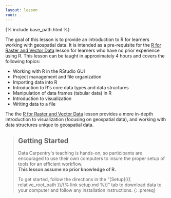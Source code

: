 ```yaml
---
layout: lesson
root: .
---
```


{% include base_path.html %}

The goal of this lesson is to provide an introduction to R for learners
working with geospatial data. It is intended as a pre-requisite for
the [R for Raster and Vector Data](https://datacarpentry.org/r-raster-vector-geospatial/) lesson
for learners who have no prior experience using R. This lesson can
be taught in approximately 4 hours and covers the following topics:

- Working with R in the RStudio GUI
- Project management and file organization
- Importing data into R
- Introduction to R's core data types and data structures
- Manipulation of data frames (tabular data) in R
- Introduction to visualization
- Writing data to a file

The the [R for Raster and Vector Data](https://datacarpentry.org/r-raster-vector-geospatial/) lesson
provides a more in-depth introduction to visualization (focusing on geospatial data),
and working with data structures unique to geospatial data.

> ## Getting Started
>
> Data Carpentry's teaching is hands-on, so participants are encouraged to use
> their own computers to insure the proper setup of tools for an efficient
> workflow. <br>**This lesson assume no prior knowledge of R.**
>
> To get started, follow the directions in the "[Setup]({{ relative_root_path }}/{% link setup.md %})" tab to
> download data to your computer and follow any installation instructions.
{: .prereq}

